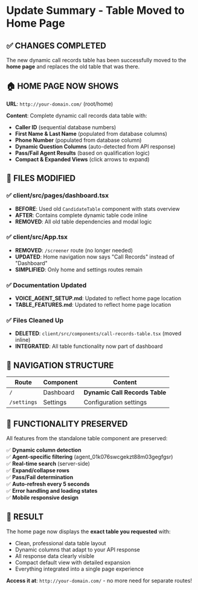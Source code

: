 # Update Summary - Table Moved to Home Page

## ✅ **CHANGES COMPLETED**

The new dynamic call records table has been successfully moved to the **home page** and replaces the old table that was there.

## 🏠 **HOME PAGE NOW SHOWS**

**URL**: `http://your-domain.com/` (root/home)

**Content**: Complete dynamic call records data table with:
- **Caller ID** (sequential database numbers)
- **First Name & Last Name** (populated from database columns) 
- **Phone Number** (populated from database column)
- **Dynamic Question Columns** (auto-detected from API response)
- **Pass/Fail Agent Results** (based on qualification logic)
- **Compact & Expanded Views** (click arrows to expand)

## 📁 **FILES MODIFIED**

### ✅ **client/src/pages/dashboard.tsx**
- **BEFORE**: Used old `CandidateTable` component with stats overview
- **AFTER**: Contains complete dynamic table code inline
- **REMOVED**: All old table dependencies and modal logic

### ✅ **client/src/App.tsx** 
- **REMOVED**: `/screener` route (no longer needed)
- **UPDATED**: Home navigation now says "Call Records" instead of "Dashboard"
- **SIMPLIFIED**: Only home and settings routes remain

### ✅ **Documentation Updated**
- **VOICE_AGENT_SETUP.md**: Updated to reflect home page location
- **TABLE_FEATURES.md**: Updated to reflect home page location

### ✅ **Files Cleaned Up**
- **DELETED**: `client/src/components/call-records-table.tsx` (moved inline)
- **INTEGRATED**: All table functionality now part of dashboard

## 🎯 **NAVIGATION STRUCTURE**

| Route | Component | Content |
|-------|-----------|---------|
| `/` | Dashboard | **Dynamic Call Records Table** |
| `/settings` | Settings | Configuration settings |

## 🔧 **FUNCTIONALITY PRESERVED**

All features from the standalone table component are preserved:

✅ **Dynamic column detection**  
✅ **Agent-specific filtering** (agent_01k076swcgekzt88m03gegfgsr)  
✅ **Real-time search** (server-side)  
✅ **Expand/collapse rows**  
✅ **Pass/Fail determination**  
✅ **Auto-refresh every 5 seconds**  
✅ **Error handling and loading states**  
✅ **Mobile responsive design**  

## 🎉 **RESULT**

The home page now displays the **exact table you requested** with:
- Clean, professional data table layout
- Dynamic columns that adapt to your API response
- All response data clearly visible
- Compact default view with detailed expansion
- Everything integrated into a single page experience

**Access it at**: `http://your-domain.com/` - no more need for separate routes! 